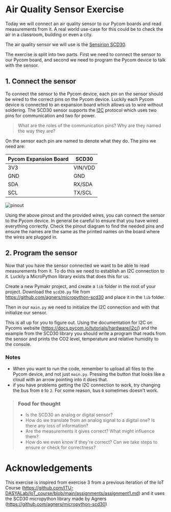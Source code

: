 # Air Quality Sensor Exercise
Today we will connect an air quality sensor to our Pycom boards and read measurements from it.
A real world use-case for this could be to check the air in a classroom, building or even a city.

The air quality sensor we will use is the [Sensirion SCD30](https://sensirion.com/products/catalog/SCD30/).

The exercise is split into two parts. First we need to connect the sensor to our Pycom board, and second we need to program the Pycom device to talk with the sensor.

## 1. Connect the sensor
To connect the sensor to the Pycom device, each pin on the sensor should be wired to the correct pins on the Pycom device. Luckily each Pycom device is connected to an expansion board which allows us to wire without soldering. 
The SCD30 sensor supports the [I2C](https://en.wikipedia.org/wiki/I%C2%B2C) protocol which uses two pins for communication and two for power.

> What are the roles of the communication pins? Why are they named the way they are?


On the sensor each pin are named to denote what they do. The pins we need are:

| Pycom Expansion Board | SCD30 |
|-----------------------|-------|
|3V3                    |VIN/VDD|
|GND                    |GND    |
|SDA                    |RX/SDA |
|SCL                    |TX/SCL |


![pinout](https://docs.pycom.io/gitbook/assets/lopy4-pinout.png)


Using the above pinout and the provided wires, you can connect the sensor to the Pycom device. 
In general be careful to ensure that you have wired everything correctly. Check the pinout diagram to find the needed pins and ensure the names are the same as the printed names on the board where the wires are plugged in.


## 2. Program the sensor
Now that you have the sensor connected we want to be able to read measurements from it. To do this we need to establish an I2C connection to it. Luckily a MicroPython library exists that does this for us. 

Create a new Pymakr project, and create a `lib` folder in the root of your project.
Download the `scd30.py` file from https://github.com/agners/micropython-scd30 and place it in the `lib` folder.

Then in our `main.py` we need to initialize the I2C connection and with that initialize our sensor.

This is all up for you to figure out. Using the documentation for I2C on Pycoms website (https://docs.pycom.io/tutorials/hardware/i2c/) and the example from the SCD30 library you should write a program that reads from the sensor and prints the CO2 level, temperature and relative humidity to the console.



### Notes
- When you want to run the code, remember to upload all files to the Pycom device, and not just `main.py`. Pressing the button that looks like a cloud with an arrow pointing into it does that.
- if you have problems getting the I2C connection to work, try changing the bus from `0` to `2`. For some reason, bus `0` sometimes doesn't work.

>### Food for thought
>- Is the SCD30 an analog or digital sensor?
>- How do we translate from an analog signal to a digital one? Is there any loss of information?
>- Are the measurements it gives correct? What might influence them?
>- How do we even know if they're correct? Can we take steps to ensure or check for correctness?

# Acknowledgements
This exercise is inspired from exercise 3 from a previous iteration of the IoT Course (https://github.com/ITU-DASYALab/IoT_course/blob/main/assignments/assignment1.md)
and it uses the SCD30 micropython library made by Agners (https://github.com/agners/micropython-scd30)

